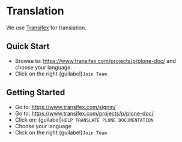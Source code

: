 # Translation

We use [Transifex](https://www.transifex.com/) for translation.

## Quick Start

- Browse to: <https://www.transifex.com/projects/p/plone-doc/> and choose your language.
- Click on the right {guilabel}`Join Team`

## Getting Started

- Go to: <https://www.transifex.com/signin/>
- Go to: <https://www.transifex.com/projects/p/plone-doc/>
- Click on: {guilabel}`HELP TRANSLATE PLONE DOCUMENTATION`
- Choose your language
- Click on the right {guilabel}`Join Team`
